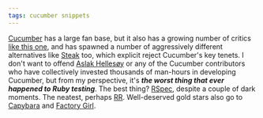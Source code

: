 ```yaml
---
tags: cucumber snippets
---
```


[Cucumber](/wiki/Cucumber) has a large fan base, but it also has a growing number of critics [like this one](http://afewgoodlines.com/post/1077316188/integration-testing-retrospective-part-i), and has spawned a number of aggressively different alternatives like [Steak](/wiki/Steak) too, which explicit reject Cucumber's key tenets. I don't want to offend [Aslak Hellesøy](http://github.com/aslakhellesoy) or any of the Cucumber contributors who have collectively invested thousands of man-hours in developing Cucumber, but from my perspective, it's ***the worst thing that ever happened to Ruby testing***. The best thing? [RSpec](/wiki/RSpec), despite a couple of dark moments. The neatest, perhaps [RR](/wiki/RR). Well-deserved gold stars also go to [Capybara](/wiki/Capybara) and [Factory Girl](/wiki/Factory_Girl).
